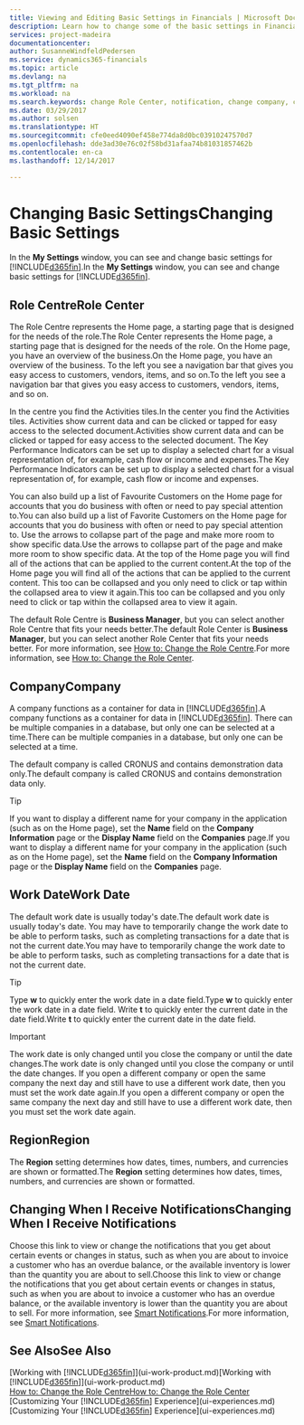```yaml
---
title: Viewing and Editing Basic Settings in Financials | Microsoft Docs
description: Learn how to change some of the basic settings in Financials, for example, the Role Centre, company, or the work date.
services: project-madeira
documentationcenter: 
author: SusanneWindfeldPedersen
ms.service: dynamics365-financials
ms.topic: article
ms.devlang: na
ms.tgt_pltfrm: na
ms.workload: na
ms.search.keywords: change Role Center, notification, change company, change work date
ms.date: 03/29/2017
ms.author: solsen
ms.translationtype: HT
ms.sourcegitcommit: cfe0eed4090ef458e774da8d0bc03910247570d7
ms.openlocfilehash: dde3ad30e76c02f58bd31afaa74b81031857462b
ms.contentlocale: en-ca
ms.lasthandoff: 12/14/2017

---
```

# <a name="changing-basic-settings"></a><span data-ttu-id="a7e55-103">Changing Basic Settings</span><span class="sxs-lookup"><span data-stu-id="a7e55-103">Changing Basic Settings</span></span>
<span data-ttu-id="a7e55-104">In the **My Settings** window, you can see and change basic settings for [!INCLUDE[d365fin](includes/d365fin_md.md)].</span><span class="sxs-lookup"><span data-stu-id="a7e55-104">In the **My Settings** window, you can see and change basic settings for [!INCLUDE[d365fin](includes/d365fin_md.md)].</span></span>  

## <a name="role-center"></a><span data-ttu-id="a7e55-105">Role Centre</span><span class="sxs-lookup"><span data-stu-id="a7e55-105">Role Center</span></span>
<span data-ttu-id="a7e55-106">The Role Centre represents the Home page, a starting page that is designed for the needs of the role.</span><span class="sxs-lookup"><span data-stu-id="a7e55-106">The Role Center represents the Home page, a starting page that is designed for the needs of the role.</span></span> <span data-ttu-id="a7e55-107">On the Home page, you have an overview of the business.</span><span class="sxs-lookup"><span data-stu-id="a7e55-107">On the Home page, you have an overview of the business.</span></span> <span data-ttu-id="a7e55-108">To the left you see a navigation bar that gives you easy access to customers, vendors, items, and so on.</span><span class="sxs-lookup"><span data-stu-id="a7e55-108">To the left you see a navigation bar that gives you easy access to customers, vendors, items, and so on.</span></span>

<span data-ttu-id="a7e55-109">In the centre you find the Activities tiles.</span><span class="sxs-lookup"><span data-stu-id="a7e55-109">In the center you find the Activities tiles.</span></span> <span data-ttu-id="a7e55-110">Activities show current data and can be clicked or tapped for easy access to the selected document.</span><span class="sxs-lookup"><span data-stu-id="a7e55-110">Activities show current data and can be clicked or tapped for easy access to the selected document.</span></span> <span data-ttu-id="a7e55-111">The Key Performance Indicators can be set up to display a selected chart for a visual representation of, for example, cash flow or income and expenses.</span><span class="sxs-lookup"><span data-stu-id="a7e55-111">The Key Performance Indicators can be set up to display a selected chart for a visual representation of, for example, cash flow or income and expenses.</span></span>

<span data-ttu-id="a7e55-112">You can also build up a list of Favourite Customers on the Home page for accounts that you do business with often or need to pay special attention to.</span><span class="sxs-lookup"><span data-stu-id="a7e55-112">You can also build up a list of Favorite Customers on the Home page for accounts that you do business with often or need to pay special attention to.</span></span> <span data-ttu-id="a7e55-113">Use the arrows to collapse part of the page and make more room to show specific data.</span><span class="sxs-lookup"><span data-stu-id="a7e55-113">Use the arrows to collapse part of the page and make more room to show specific data.</span></span> <span data-ttu-id="a7e55-114">At the top of the Home page you will find all of the actions that can be applied to the current content.</span><span class="sxs-lookup"><span data-stu-id="a7e55-114">At the top of the Home page you will find all of the actions that can be applied to the current content.</span></span> <span data-ttu-id="a7e55-115">This too can be collapsed and you only need to click or tap within the collapsed area to view it again.</span><span class="sxs-lookup"><span data-stu-id="a7e55-115">This too can be collapsed and you only need to click or tap within the collapsed area to view it again.</span></span>

<span data-ttu-id="a7e55-116">The default Role Centre is **Business Manager**, but you can select another Role Centre that fits your needs better.</span><span class="sxs-lookup"><span data-stu-id="a7e55-116">The default Role Center is **Business Manager**, but you can select another Role Center that fits your needs better.</span></span> <span data-ttu-id="a7e55-117">For more information, see [How to: Change the Role Centre](change-role.md).</span><span class="sxs-lookup"><span data-stu-id="a7e55-117">For more information, see [How to: Change the Role Center](change-role.md).</span></span>

## <a name="company"></a><span data-ttu-id="a7e55-118">Company</span><span class="sxs-lookup"><span data-stu-id="a7e55-118">Company</span></span>
<span data-ttu-id="a7e55-119">A company functions as a container for data in [!INCLUDE[d365fin](includes/d365fin_md.md)].</span><span class="sxs-lookup"><span data-stu-id="a7e55-119">A company functions as a container for data in [!INCLUDE[d365fin](includes/d365fin_md.md)].</span></span> <span data-ttu-id="a7e55-120">There can be multiple companies in a database, but only one can be selected at a time.</span><span class="sxs-lookup"><span data-stu-id="a7e55-120">There can be multiple companies in a database, but only one can be selected at a time.</span></span>

<span data-ttu-id="a7e55-121">The default company is called CRONUS and contains demonstration data only.</span><span class="sxs-lookup"><span data-stu-id="a7e55-121">The default company is called CRONUS and contains demonstration data only.</span></span>

> [!TIP]  
>   <span data-ttu-id="a7e55-122">If you want to display a different name for your company in the application (such as on the Home page), set the **Name** field on the **Company Information** page or the **Display Name** field on the **Companies** page.</span><span class="sxs-lookup"><span data-stu-id="a7e55-122">If you want to display a different name for your company in the application (such as on the Home page), set the **Name** field on the **Company Information** page or the **Display Name** field on the **Companies** page.</span></span>  

## <a name="work-date"></a><span data-ttu-id="a7e55-123">Work Date</span><span class="sxs-lookup"><span data-stu-id="a7e55-123">Work Date</span></span>
<span data-ttu-id="a7e55-124">The default work date is usually today's date.</span><span class="sxs-lookup"><span data-stu-id="a7e55-124">The default work date is usually today's date.</span></span> <span data-ttu-id="a7e55-125">You may have to temporarily change the work date to be able to perform tasks, such as completing transactions for a date that is not the current date.</span><span class="sxs-lookup"><span data-stu-id="a7e55-125">You may have to temporarily change the work date to be able to perform tasks, such as completing transactions for a date that is not the current date.</span></span>

> [!TIP]  
>   <span data-ttu-id="a7e55-126">Type **w** to quickly enter the work date in a date field.</span><span class="sxs-lookup"><span data-stu-id="a7e55-126">Type **w** to quickly enter the work date in a date field.</span></span> <span data-ttu-id="a7e55-127">Write **t** to quickly enter the current date in the date field.</span><span class="sxs-lookup"><span data-stu-id="a7e55-127">Write **t** to quickly enter the current date in the date field.</span></span>

> [!IMPORTANT]  
>   <span data-ttu-id="a7e55-128">The work date is only changed until you close the company or until the date changes.</span><span class="sxs-lookup"><span data-stu-id="a7e55-128">The work date is only changed until you close the company or until the date changes.</span></span> <span data-ttu-id="a7e55-129">If you open a different company or open the same company the next day and still have to use a different work date, then you must set the work date again.</span><span class="sxs-lookup"><span data-stu-id="a7e55-129">If you open a different company or open the same company the next day and still have to use a different work date, then you must set the work date again.</span></span>

## <a name="region"></a><span data-ttu-id="a7e55-130">Region</span><span class="sxs-lookup"><span data-stu-id="a7e55-130">Region</span></span>
<span data-ttu-id="a7e55-131">The **Region** setting determines how dates, times, numbers, and currencies are shown or formatted.</span><span class="sxs-lookup"><span data-stu-id="a7e55-131">The **Region** setting determines how dates, times, numbers, and currencies are shown or formatted.</span></span>   

## <a name="changing-when-i-receive-notifications"></a><span data-ttu-id="a7e55-132">Changing When I Receive Notifications</span><span class="sxs-lookup"><span data-stu-id="a7e55-132">Changing When I Receive Notifications</span></span>
<span data-ttu-id="a7e55-133">Choose this link to view or change the notifications that you get about certain events or changes in status, such as when you are about to invoice a customer who has an overdue balance, or the available inventory is lower than the quantity you are about to sell.</span><span class="sxs-lookup"><span data-stu-id="a7e55-133">Choose this link to view or change the notifications that you get about certain events or changes in status, such as when you are about to invoice a customer who has an overdue balance, or the available inventory is lower than the quantity you are about to sell.</span></span> <span data-ttu-id="a7e55-134">For more information, see [Smart Notifications](ui-smart-notifications.md).</span><span class="sxs-lookup"><span data-stu-id="a7e55-134">For more information, see [Smart Notifications](ui-smart-notifications.md).</span></span>

## <a name="see-also"></a><span data-ttu-id="a7e55-135">See Also</span><span class="sxs-lookup"><span data-stu-id="a7e55-135">See Also</span></span>
<span data-ttu-id="a7e55-136">[Working with [!INCLUDE[d365fin](includes/d365fin_md.md)]](ui-work-product.md)</span><span class="sxs-lookup"><span data-stu-id="a7e55-136">[Working with [!INCLUDE[d365fin](includes/d365fin_md.md)]](ui-work-product.md)</span></span>  
[<span data-ttu-id="a7e55-137">How to: Change the Role Centre</span><span class="sxs-lookup"><span data-stu-id="a7e55-137">How to: Change the Role Center</span></span>](change-role.md)  
<span data-ttu-id="a7e55-138">[Customizing Your [!INCLUDE[d365fin](includes/d365fin_md.md)] Experience](ui-experiences.md)</span><span class="sxs-lookup"><span data-stu-id="a7e55-138">[Customizing Your [!INCLUDE[d365fin](includes/d365fin_md.md)] Experience](ui-experiences.md)</span></span>  

